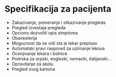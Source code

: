 # Specifikacija za pacijenta

- Zakazivanje, pomeranje i otkazivanje pregleda
- Pregled izvestaja pregleda
- Opciono dozvoliti opis simptoma
- Obavestenja
- Mogucnost da se vidi sta je lekar prepisao
- Automatski pravi raspored za uzimanje lekova
- Ocenjivanje lekara i bolnice
- Podrska za srpski, engleski, nemacki, italijanski...
- Opravdanje za skolu
- Pregled svog kartona

